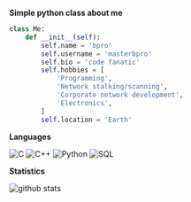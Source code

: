 **Simple python class about me**
``` python
class Me:
    def __init__(self):
        self.name = 'bpro'
        self.username = 'masterbpro'
        self.bio = 'code fanatic'
        self.hobbies = [
            'Programming',
            'Network stalking/scanning',
            'Corporate network development',
            'Electronics',
        ]
        self.location = 'Earth'
```

**Languages**

![C](https://img.shields.io/badge/-C-000000?style=flat&logo=C)
![C++](https://img.shields.io/badge/-C++-000000?style=flat&logo=C%2B%2B&logoColor=00599C)
![Python](https://img.shields.io/badge/-Python-000000?style=flat&logo=python)
![SQL](https://img.shields.io/badge/-SQL-000000?style=flat&logo=MySQL)


**Statistics**

![github stats](https://github-readme-stats.vercel.app/api?username=masterbpro&show_icons=true&theme=dark)


